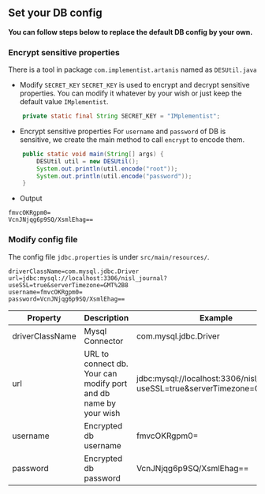 ## Set your DB config
**You can follow steps below to replace the default DB config by your own.**

### Encrypt sensitive properties
There is a tool in package `com.implementist.artanis` named as `DESUtil.java`

- Modify `SECRET_KEY`
`SECRET_KEY` is used to encrypt and decrypt sensitive properties. You can modify it whatever by your wish or just keep the default value `IMplementist`.

```java
    private static final String SECRET_KEY = "IMplementist";
```

- Encrypt sensitive properties
For `username` and `password` of DB is sensitive, we create the main method to call `encrypt` to encode them.

```java
    public static void main(String[] args) {
        DESUtil util = new DESUtil();
        System.out.println(util.encode("root"));
        System.out.println(util.encode("password"));
    }
```

- Output
```
fmvcOKRgpm0=
VcnJNjqg6p9SQ/XsmlEhag==
```

### Modify config file
The config file `jdbc.properties` is under `src/main/resources/`.

```
driverClassName=com.mysql.jdbc.Driver
url=jdbc:mysql://localhost:3306/nisl_journal?useSSL=true&serverTimezone=GMT%2B8
username=fmvcOKRgpm0=
password=VcnJNjqg6p9SQ/XsmlEhag==
```

| Property | Description | Example |
| - | - | - |
| driverClassName | Mysql Connector | com.mysql.jdbc.Driver |
| url | URL to connect db. Your can modify port and db name by your wish | jdbc:mysql://localhost:3306/nisl_journal?useSSL=true&serverTimezone=GMT%2B8 |
| username | Encrypted db username | fmvcOKRgpm0= |
| password | Encrypted db password | VcnJNjqg6p9SQ/XsmlEhag== |
